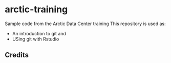 # arctic-training
Sample code from the Arctic Data Center training
This repository is used as:

* An introduction to git and 
* USing git with Rstudio

## Credits
